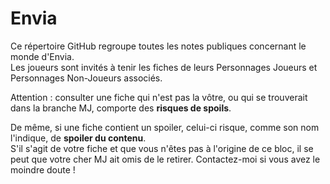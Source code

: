 # Envia
Ce répertoire GitHub regroupe toutes les notes publiques concernant le monde d'Envia.  
Les joueurs sont invités à tenir les fiches de leurs Personnages Joueurs et Personnages Non-Joueurs associés.

Attention : consulter une fiche qui n'est pas la vôtre, ou qui se trouverait dans la branche MJ, comporte des **risques de spoils**.

De même, si une fiche contient un spoiler, celui-ci risque, comme son nom l'indique, de **spoiler du contenu**.  
S'il s'agit de votre fiche et que vous n'êtes pas à l'origine de ce bloc, il se peut que votre cher MJ ait omis de le retirer. Contactez-moi si vous avez le moindre doute !
